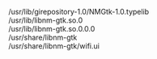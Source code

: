 /usr/lib/girepository-1.0/NMGtk-1.0.typelib  
/usr/lib/libnm-gtk.so.0  
/usr/lib/libnm-gtk.so.0.0.0  
/usr/share/libnm-gtk  
/usr/share/libnm-gtk/wifi.ui  
